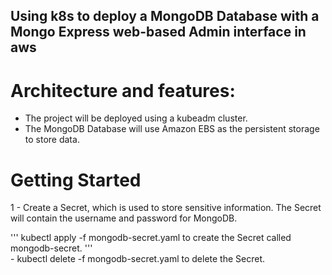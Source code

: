 ## Using k8s to deploy a MongoDB Database with a Mongo Express web-based Admin interface in aws 

# Architecture and features:
- The project will be deployed using a kubeadm cluster.
- The MongoDB Database will use Amazon EBS as the persistent storage to store data.


# Getting Started

1 - Create a Secret, which is used to store sensitive information. The Secret will contain the username and password for MongoDB.

'''
     kubectl apply -f mongodb-secret.yaml to create the Secret called mongodb-secret.
'''     
    - kubectl delete -f mongodb-secret.yaml to delete the Secret.
 
